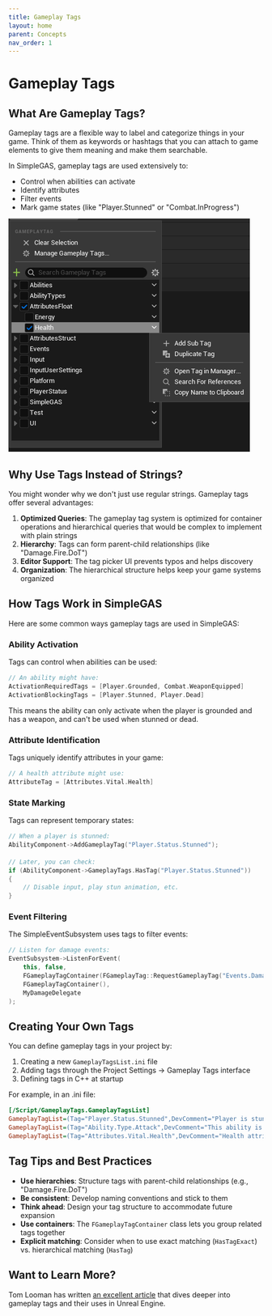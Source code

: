 ```yaml
---
title: Gameplay Tags
layout: home
parent: Concepts
nav_order: 1
---
```


# Gameplay Tags

## What Are Gameplay Tags?

Gameplay tags are a flexible way to label and categorize things in your game. Think of them as keywords or hashtags that you can attach to game elements to give them meaning and make them searchable.

In SimpleGAS, gameplay tags are used extensively to:
- Control when abilities can activate
- Identify attributes
- Filter events
- Mark game states (like "Player.Stunned" or "Combat.InProgress")

![Gameplay tags in the editor](../../images/gameplay_tags_1.png)

## Why Use Tags Instead of Strings?

You might wonder why we don't just use regular strings. Gameplay tags offer several advantages:

1. **Optimized Queries**: The gameplay tag system is optimized for container operations and hierarchical queries that would be complex to implement with plain strings
2. **Hierarchy**: Tags can form parent-child relationships (like "Damage.Fire.DoT")
3. **Editor Support**: The tag picker UI prevents typos and helps discovery
4. **Organization**: The hierarchical structure helps keep your game systems organized

## How Tags Work in SimpleGAS

Here are some common ways gameplay tags are used in SimpleGAS:

### Ability Activation

Tags can control when abilities can be used:

```cpp
// An ability might have:
ActivationRequiredTags = [Player.Grounded, Combat.WeaponEquipped]
ActivationBlockingTags = [Player.Stunned, Player.Dead]
```

This means the ability can only activate when the player is grounded and has a weapon, and can't be used when stunned or dead.

### Attribute Identification

Tags uniquely identify attributes in your game:

```cpp
// A health attribute might use:
AttributeTag = [Attributes.Vital.Health]
```

### State Marking

Tags can represent temporary states:

```cpp
// When a player is stunned:
AbilityComponent->AddGameplayTag("Player.Status.Stunned");

// Later, you can check:
if (AbilityComponent->GameplayTags.HasTag("Player.Status.Stunned"))
{
    // Disable input, play stun animation, etc.
}
```

### Event Filtering

The SimpleEventSubsystem uses tags to filter events:

```cpp
// Listen for damage events:
EventSubsystem->ListenForEvent(
    this, false,
    FGameplayTagContainer(FGameplayTag::RequestGameplayTag("Events.Damage")),
    FGameplayTagContainer(),
    MyDamageDelegate
);
```

## Creating Your Own Tags

You can define gameplay tags in your project by:

1. Creating a new `GameplayTagsList.ini` file
2. Adding tags through the Project Settings → Gameplay Tags interface
3. Defining tags in C++ at startup

For example, in an .ini file:
```ini
[/Script/GameplayTags.GameplayTagsList]
GameplayTagList=(Tag="Player.Status.Stunned",DevComment="Player is stunned and cannot act")
GameplayTagList=(Tag="Ability.Type.Attack",DevComment="This ability is an attack action")
GameplayTagList=(Tag="Attributes.Vital.Health",DevComment="Health attribute")
```

## Tag Tips and Best Practices

- **Use hierarchies**: Structure tags with parent-child relationships (e.g., "Damage.Fire.DoT")
- **Be consistent**: Develop naming conventions and stick to them
- **Think ahead**: Design your tag structure to accommodate future expansion
- **Use containers**: The `FGameplayTagContainer` class lets you group related tags together
- **Explicit matching**: Consider when to use exact matching (`HasTagExact`) vs. hierarchical matching (`HasTag`)

## Want to Learn More?

Tom Looman has written [an excellent article](https://www.tomlooman.com/unreal-engine-gameplaytags-data-driven-design) that dives deeper into gameplay tags and their uses in Unreal Engine.